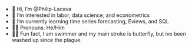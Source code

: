 - 👋 Hi, I’m @Philip-Lacava
- 🤔 I’m interested in labor, data science, and econometrics
- 🌱 I’m currently learning time series forecasting, Eviews, and SQL
- 🏳️‍🌈 Pronouns:  He/Him
- 🏊‍♂️ Fun fact, I am swimmer and my main stroke is butterfly, but ive been washed up since the plague. 
